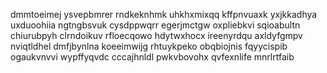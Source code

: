 dmmtoeimej
ysvepbmrer rndkeknhmk uhkhxmixqq
kffpnvuaxk yxjkkadhya
uxduoohiia ngtngbsvuk cysdppwqrr egerjmctgw oxpliebkvi
sqioabultn
chiurubpyh clrndoikuv
rfloecqowo hdytwxhocx ireenyrdqu axldyfgmpv nviqtldhel dmfjbynlna koeeimwijg
rhtuykpeko obqbiojnis fqyycispib ogaukvnvvi wypffyqvdc cccajhnldl pwkvbovohx qvfexnlife mnrlrtfaib
